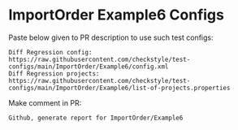# ImportOrder Example6 Configs
Paste below given to PR description to use such test configs:
```
Diff Regression config: https://raw.githubusercontent.com/checkstyle/test-configs/main/ImportOrder/Example6/config.xml
Diff Regression projects: https://raw.githubusercontent.com/checkstyle/test-configs/main/ImportOrder/Example6/list-of-projects.properties
```
Make comment in PR:
```
Github, generate report for ImportOrder/Example6
```
